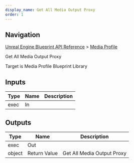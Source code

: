 ```yaml
---
display_name: Get All Media Output Proxy
order: 1
---
```

## Navigation

[Unreal Engine Blueprint API Reference](https://dev.epicgames.com/documentation/en-us/unreal-engine/BlueprintAPI) > [Media Profile](https://dev.epicgames.com/documentation/en-us/unreal-engine/BlueprintAPI/MediaProfile)

Get All Media Output Proxy

Target is Media Profile Blueprint Library

## Inputs

| Type | Name | Description |
| --- | --- | --- |
| exec | In |  |

## Outputs

| Type | Name | Description |
| --- | --- | --- |
| exec | Out |  |
| object | Return Value | Get All Media Output Proxy |
